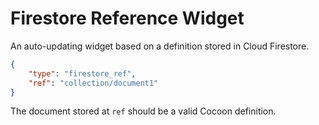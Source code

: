 # Firestore Reference Widget

An auto-updating widget based on a definition stored in Cloud Firestore.

```json
{
    "type": "firestore_ref",
    "ref": "collection/document1"
}
```

The document stored at `ref` should be a valid Cocoon definition.